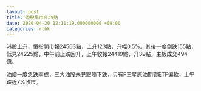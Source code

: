 ```yaml
---
layout: post
title: 港股早市升39點
date: 2020-04-20 12:11:19.000000000 +08:00
categories: rthk
---
```


港股上升，恒指開市報24503點，上升123點，升幅0.5%。其後一度倒跌155點，低見24225點，中午前止跌回升，上午收報24419點，升39點，主板成交494億。

油價一度急跌兩成，三大油股未見跟隨下跌，只有F三星原油期貨ETF偏軟，上午跌近7%收市。
